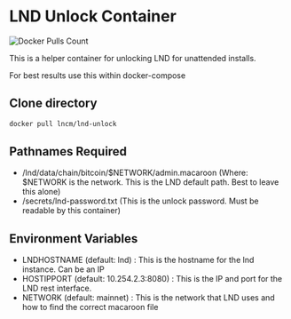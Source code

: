 # LND Unlock Container

![Docker Pulls Count](https://img.shields.io/docker/pulls/lncm/lnd-unlock.svg?style=flat)


This is a helper container for unlocking LND for unattended installs. 

For best results use this within docker-compose


## Clone directory

```bash
docker pull lncm/lnd-unlock
```

## Pathnames Required

- /lnd/data/chain/bitcoin/$NETWORK/admin.macaroon (Where: $NETWORK is the network. This is the LND default path. Best to leave this alone)
- /secrets/lnd-password.txt (This is the unlock password. Must be readable by this container)

## Environment Variables

- LNDHOSTNAME (default: lnd) : This is the hostname for the lnd instance. Can be an IP
- HOSTIPPORT (default: 10.254.2.3:8080) : This is the IP and port for the LND rest interface.
- NETWORK (default: mainnet) : This is the network that LND uses and how to find the correct macaroon file
